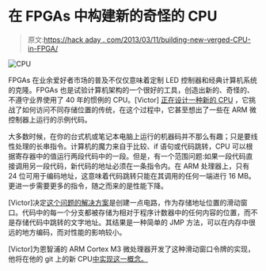 # 在 FPGAs 中构建新的奇怪的 CPU

> 原文:[https://hack aday . com/2013/03/11/building-new-verged-CPU-in-FPGA/](https://hackaday.com/2013/03/11/building-new-weird-cpus-in-fpgas/)

![CPU](../Images/6927affd2d5af47c5ddd777da6ab19d5.png)

FPGAs 在业余爱好者市场的普及不仅仅意味着定制 LED 控制器和经典计算机系统的克隆。FPGAs 也是试验计算机架构的一个很好的工具，创造出新的、奇怪的、不遵守业界使用了 40 年的惯例的 CPU。[Victor] [正在设计一种新的 CPU](http://www.fpgarelated.com/showarticle/44.php) ，它挑战了如何访问不同存储位置的传统，在这个过程中，它甚至想出了一些在 ARM 微控制器上运行的示例代码。

大多数时候，在你的台式机或笔记本电脑上运行的机器码并不那么有趣；只是要线性处理的长串指令。计算机的魔力来自于比较、if 语句或代码跳转，CPU 可以根据寄存器中的值运行两段代码中的一段。但是，有一个范围问题:如果一段代码直接调用另一段代码，新代码的地址必须在一条指令内。在 ARM 处理器上，只有 24 位可用于编码地址，这意味着代码跳转只能在其调用的任何一端进行 16 MB。更进一步需要更多的指令，随之而来的是性能下降。

[Victor]决定[这个问题的解决方案](http://www.fpgarelated.com/showarticle/45.php)是创建一点电路，作为存储地址位置的滑动窗口。代码中的每一个分支都被存储为相对于程序计数器中的任何内容的位置，而不是存储代码中跳转的文字地址。其结果是一种简单的 JMP 方法，可以在内存中很远的地方编码，而对性能的影响较小。

[Victor]为恩智浦的 ARM Cortex M3 微处理器开发了这种滑动窗口令牌的实现，他将在他的 git 上的新 CPU[中实现这一概念。](https://github.com/stacksmith/sliding-cpu)